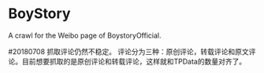 # BoyStory
A crawl for the Weibo page of BoystoryOfficial.

#20180708
抓取评论仍然不稳定。
评论分为三种：原创评论，转载评论和原文评论。目前想要抓取的是原创评论和转载评论，这样就和TPData的数量对齐了。
